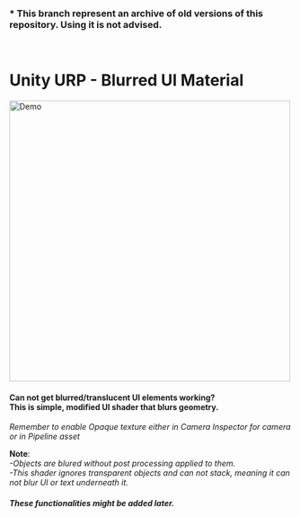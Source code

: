 ### * This branch represent an archive of old versions of this repository. Using it is not advised.
<br>

# Unity URP - Blurred UI Material

<img src="https://i.imgur.com/3aZTWGY.png" alt="Demo" width="500">

#### Can not get blurred/translucent UI elements working? <br> This is simple, modified UI shader that blurs geometry.

*Remember to enable Opaque texture either in Camera Inspector for camera or in Pipeline asset*

**Note**:
<br>
*-Objects are blured without post processing applied to them.*
<br>
*-This shader ignores transparent objects and can not stack, meaning it can not blur UI or text underneath it.*
##### *These functionalities might be added later.*
